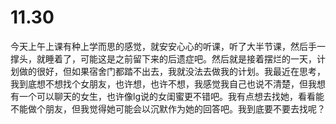 # 11.30


今天上午上课有种上学而思的感觉，就安安心心的听课，听了大半节课，然后手一撑头，就睡着了，可能这是之前留下来的后遗症吧。然后就是接着摆烂的一天，计划做的很好，但如果宿舍门都踏不出去，我就没法去做我的计划。我最近在思考，我到底想不想找个女朋友，也许想，也许不想，我感觉我自己也说不清楚，但我想有一个可以聊天的女生，也许像lg说的女闺蜜更不错吧。我有点想去找她，看看能不能做个朋友，但我觉得她可能会以沉默作为她的回答吧。我到底要不要去找呢？
